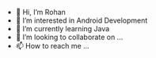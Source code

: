 - 👋 Hi, I’m Rohan
- 👀 I’m interested in Android Development
- 🌱 I’m currently learning Java
- 💞️ I’m looking to collaborate on ...
- 📫 How to reach me ...


<!---
rohannnnn17/rohannnnn17 is a ✨ special ✨ repository because its `README.md` (this file) appears on your GitHub profile.
You can click the Preview link to take a look at your changes.
--->
